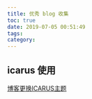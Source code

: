 ```yaml
---
title: 优秀 blog 收集
toc: true
date: 2019-07-05 00:51:49
tags:
category:
---
```


## icarus 使用
[博客更换ICARUS主题](https://dp2px.com/2019/06/04/icarus-theme/)
<!--more-->